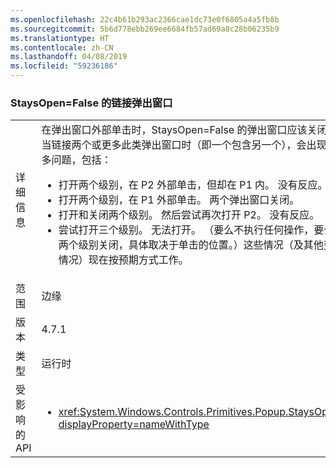```yaml
---
ms.openlocfilehash: 22c4b61b293ac2366cae1dc73e0f6805a4a5fb8b
ms.sourcegitcommit: 5b6d778ebb269ee6684fb57ad69a8c28b06235b9
ms.translationtype: HT
ms.contentlocale: zh-CN
ms.lasthandoff: 04/08/2019
ms.locfileid: "59236186"
---
```

### <a name="chained-popups-with-staysopenfalse"></a>StaysOpen=False 的链接弹出窗口

|   |   |
|---|---|
|详细信息|在弹出窗口外部单击时，StaysOpen=False 的弹出窗口应该关闭。 当链接两个或更多此类弹出窗口时（即一个包含另一个），会出现很多问题，包括：<ul><li>打开两个级别，在 P2 外部单击，但却在 P1 内。  没有反应。</li><li>打开两个级别，在 P1 外部单击。  两个弹出窗口关闭。</li><li>打开和关闭两个级别。  然后尝试再次打开 P2。  没有反应。</li><li>尝试打开三个级别。  无法打开。  （要么不执行任何操作，要么前两个级别关闭，具体取决于单击的位置。）这些情况（及其他变体情况）现在按预期方式工作。</li></ul>|
|范围|边缘|
|版本|4.7.1|
|类型|运行时|
|受影响的 API|<ul><li><xref:System.Windows.Controls.Primitives.Popup.StaysOpen?displayProperty=nameWithType></li></ul>|
